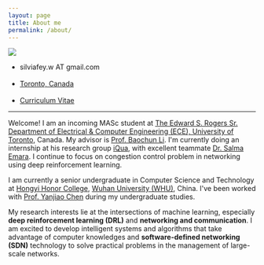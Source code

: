 ```yaml
---
layout: page
title: About me
permalink: /about/
---
```


  <img src="../assets/img/selfie.jpeg" class="circle center" style="max-width: 150px;">
  <div class="center brief">
    <ul>
    <li>
    <i class="em em-email" aria-role="presentation" aria-label="ENVELOPE"></i>
    <a>
      silviafey.w AT gmail.com
    </a>
    </li>&nbsp;&nbsp;
    <!-- <li>
    <i class="em em-telephone_receiver" aria-role="presentation" aria-label="TELEPHONE RECEIVER"></i>
    <a>
      (+1) 437-351-1631
    </a>
    </li>&nbsp;&nbsp; -->
    <li>
    <i class="em em-round_pushpin" aria-role="presentation" aria-label="ROUND PUSHPIN"></i>
    <a href="https://www.google.com/maps/place/Bahen+Centre+for+Information+Technology/">
      Toronto, Canada
    </a>
    </li>&nbsp;&nbsp;
    <li>
    <i class="em em-bookmark_tabs" aria-role="presentation" aria-label="BOOKMARK TABS"></i>
    <a href="/assets/CV_feiwang.pdf">
      Curriculum Vitae
    </a>
    </li>
    </ul>
    </div>

---
Welcome<i class="em em-wave" aria-role="presentation" aria-label="WAVING HAND SIGN"></i>! I am an incoming MASc student at [The Edward S. Rogers Sr. Department of Electrical & Computer Engineering (ECE), University of Toronto][ece], Canada. My advisor is [Prof. Baochun Li][bcl]. I'm currently doing an internship at his research group [iQua][i], with excellent teammate [Dr. Salma Emara][se]. I continue to focus on congestion control problem in networking using deep reinforcement learning.

I am currently a senior undergraduate in Computer Science and Technology at [Hongyi Honor College][hy], [Wuhan University (WHU)][whu], China. I've been worked with [Prof. Yanjiao Chen][yjc] during my undergraduate studies.

My research interests lie at the intersections of machine learning, especially **deep reinforcement learning (DRL)** and **networking and communication**. I am excited to develop intelligent systems and algorithms that take advantage of computer knowledges and **software-defined networking (SDN)** technology to solve practical problems in the management of large-scale networks.

 <!-- Prior to this, I spent four wonderful years at [Hongyi Honor College][hy], [Wuhan University (WHU)][whu], China and got my B.E. degree there. I worked with [Prof. Yanjiao Chen][yjc] during my undergraduate studies.   -->








[hy]: http://hyxt.whu.edu.cn/
[whu]: https://en.whu.edu.cn/
[yjc]: http://iqua.ece.toronto.edu/ychen/
[i]: http://iqua.ece.toronto.edu/aboutus/lab.html
[ut]: https://www.utoronto.ca/
[ece]: https://www.ece.utoronto.ca/
[bcl]: http://iqua.ece.toronto.edu/bli/index.html
[se]: https://ca.linkedin.com/in/salma-emara-b37802a9
